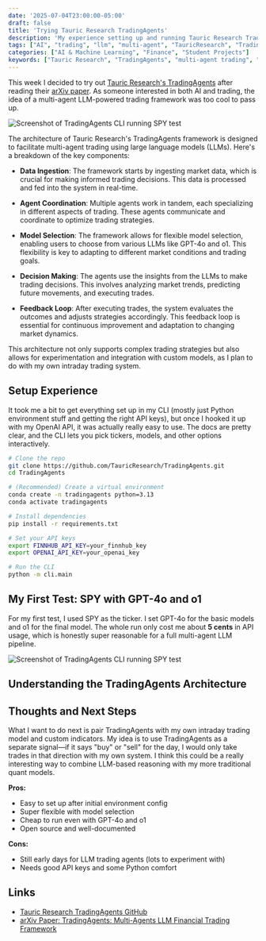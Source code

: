 ```yaml
---
date: '2025-07-04T23:00:00-05:00'
draft: false
title: 'Trying Tauric Research TradingAgents'
description: 'My experience setting up and running Tauric Research TradingAgents'
tags: ["AI", "trading", "llm", "multi-agent", "TauricResearch", "TradingAgents", "python", "finance", "machine-learning", "college-tech"]
categories: ["AI & Machine Learning", "Finance", "Student Projects"]
keywords: ["Tauric Research", "TradingAgents", "multi-agent trading", "LLM trading", "SPY", "GPT-4o", "o1", "intraday trading", "python", "finance"]
---
```

This week I decided to try out [Tauric Research's TradingAgents](https://github.com/TauricResearch/TradingAgents) after reading their [arXiv paper](https://arxiv.org/pdf/2412.20138). As someone interested in both AI and trading, the idea of a multi-agent LLM-powered trading framework was too cool to pass up.

![Screenshot of TradingAgents CLI running SPY test](https://github.com/TauricResearch/TradingAgents/blob/main/assets/schema.png?raw=true)

The architecture of Tauric Research's TradingAgents framework is designed to facilitate multi-agent trading using large language models (LLMs). Here's a breakdown of the key components:

- **Data Ingestion**: The framework starts by ingesting market data, which is crucial for making informed trading decisions. This data is processed and fed into the system in real-time.

- **Agent Coordination**: Multiple agents work in tandem, each specializing in different aspects of trading. These agents communicate and coordinate to optimize trading strategies.

- **Model Selection**: The framework allows for flexible model selection, enabling users to choose from various LLMs like GPT-4o and o1. This flexibility is key to adapting to different market conditions and trading goals.

- **Decision Making**: The agents use the insights from the LLMs to make trading decisions. This involves analyzing market trends, predicting future movements, and executing trades.

- **Feedback Loop**: After executing trades, the system evaluates the outcomes and adjusts strategies accordingly. This feedback loop is essential for continuous improvement and adaptation to changing market dynamics.

This architecture not only supports complex trading strategies but also allows for experimentation and integration with custom models, as I plan to do with my own intraday trading system.


## Setup Experience

It took me a bit to get everything set up in my CLI (mostly just Python environment stuff and getting the right API keys), but once I hooked it up with my OpenAI API, it was actually really easy to use. The docs are pretty clear, and the CLI lets you pick tickers, models, and other options interactively.

```bash
# Clone the repo
git clone https://github.com/TauricResearch/TradingAgents.git
cd TradingAgents

# (Recommended) Create a virtual environment
conda create -n tradingagents python=3.13
conda activate tradingagents

# Install dependencies
pip install -r requirements.txt

# Set your API keys
export FINNHUB_API_KEY=your_finnhub_key
export OPENAI_API_KEY=your_openai_key

# Run the CLI
python -m cli.main
```

## My First Test: SPY with GPT-4o and o1

For my first test, I used SPY as the ticker. I set GPT-4o for the basic models and o1 for the final model. The whole run only cost me about **5 cents** in API usage, which is honestly super reasonable for a full multi-agent LLM pipeline.

![Screenshot of TradingAgents CLI running SPY test](https://github.com/TauricResearch/TradingAgents/blob/main/assets/cli/cli_news.png?raw=true)

## Understanding the TradingAgents Architecture

## Thoughts and Next Steps

What I want to do next is pair TradingAgents with my own intraday trading model and custom indicators. My idea is to use TradingAgents as a separate signal—if it says "buy" or "sell" for the day, I would only take trades in that direction with my own system. I think this could be a really interesting way to combine LLM-based reasoning with my more traditional quant models.

**Pros:**
- Easy to set up after initial environment config
- Super flexible with model selection
- Cheap to run even with GPT-4o and o1
- Open source and well-documented

**Cons:**
- Still early days for LLM trading agents (lots to experiment with)
- Needs good API keys and some Python comfort

## Links
- [Tauric Research TradingAgents GitHub](https://github.com/TauricResearch/TradingAgents)
- [arXiv Paper: TradingAgents: Multi-Agents LLM Financial Trading Framework](https://arxiv.org/pdf/2412.20138)